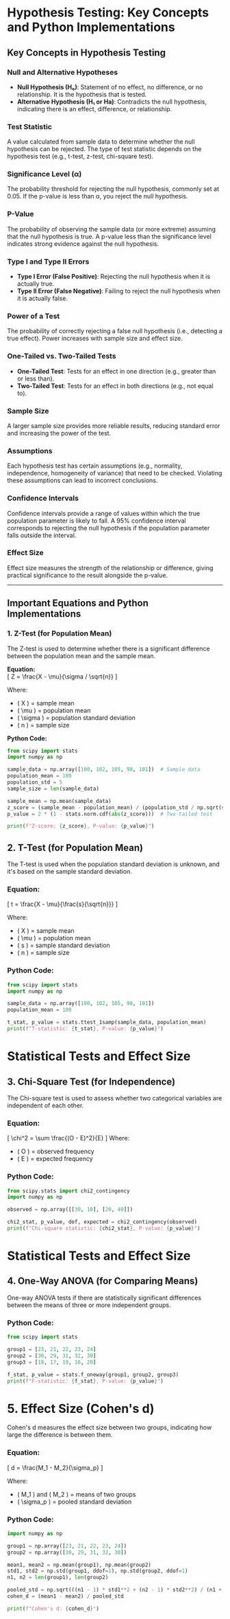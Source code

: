 # Hypothesis Testing: Key Concepts and Python Implementations

## Key Concepts in Hypothesis Testing  

### Null and Alternative Hypotheses  
- **Null Hypothesis (H₀)**: Statement of no effect, no difference, or no relationship. It is the hypothesis that is tested.  
- **Alternative Hypothesis (H₁ or Ha)**: Contradicts the null hypothesis, indicating there is an effect, difference, or relationship.  

### Test Statistic  
A value calculated from sample data to determine whether the null hypothesis can be rejected. The type of test statistic depends on the hypothesis test (e.g., t-test, z-test, chi-square test).  

### Significance Level (α)  
The probability threshold for rejecting the null hypothesis, commonly set at 0.05. If the p-value is less than α, you reject the null hypothesis.  

### P-Value  
The probability of observing the sample data (or more extreme) assuming that the null hypothesis is true. A p-value less than the significance level indicates strong evidence against the null hypothesis.  

### Type I and Type II Errors  
- **Type I Error (False Positive)**: Rejecting the null hypothesis when it is actually true.  
- **Type II Error (False Negative)**: Failing to reject the null hypothesis when it is actually false.  

### Power of a Test  
The probability of correctly rejecting a false null hypothesis (i.e., detecting a true effect). Power increases with sample size and effect size.  

### One-Tailed vs. Two-Tailed Tests  
- **One-Tailed Test**: Tests for an effect in one direction (e.g., greater than or less than).  
- **Two-Tailed Test**: Tests for an effect in both directions (e.g., not equal to).  

### Sample Size  
A larger sample size provides more reliable results, reducing standard error and increasing the power of the test.  

### Assumptions  
Each hypothesis test has certain assumptions (e.g., normality, independence, homogeneity of variance) that need to be checked. Violating these assumptions can lead to incorrect conclusions.  

### Confidence Intervals  
Confidence intervals provide a range of values within which the true population parameter is likely to fall. A 95% confidence interval corresponds to rejecting the null hypothesis if the population parameter falls outside the interval.  

### Effect Size  
Effect size measures the strength of the relationship or difference, giving practical significance to the result alongside the p-value.  

---

## Important Equations and Python Implementations  

### 1. Z-Test (for Population Mean)  
The Z-test is used to determine whether there is a significant difference between the population mean and the sample mean.

**Equation:**  
\[ Z = \frac{X - \mu}{\sigma / \sqrt{n}} \]  

Where:  
- \( X \) = sample mean  
- \( \mu \) = population mean  
- \( \sigma \) = population standard deviation  
- \( n \) = sample size  

**Python Code:**  

```python
from scipy import stats
import numpy as np

sample_data = np.array([100, 102, 105, 98, 101])  # Sample data
population_mean = 100
population_std = 5
sample_size = len(sample_data)

sample_mean = np.mean(sample_data)
z_score = (sample_mean - population_mean) / (population_std / np.sqrt(sample_size))
p_value = 2 * (1 - stats.norm.cdf(abs(z_score)))  # Two-tailed test

print(f"Z-score: {z_score}, P-value: {p_value}")
```

## 2. T-Test (for Population Mean)
The T-test is used when the population standard deviation is unknown, and it's based on the sample standard deviation.

### Equation:
\[
t = \frac{X - \mu}{\frac{s}{\sqrt{n}}}
\]

Where:
- \( X \) = sample mean
- \( \mu \) = population mean
- \( s \) = sample standard deviation
- \( n \) = sample size

### Python Code:
```python
from scipy import stats
import numpy as np

sample_data = np.array([100, 102, 105, 98, 101])
population_mean = 100

t_stat, p_value = stats.ttest_1samp(sample_data, population_mean)
print(f"T-statistic: {t_stat}, P-value: {p_value}")
```
# Statistical Tests and Effect Size

## 3. Chi-Square Test (for Independence)
The Chi-square test is used to assess whether two categorical variables are independent of each other.

### Equation:
\[
\chi^2 = \sum \frac{(O - E)^2}{E}
\]
Where:
- \( O \) = observed frequency
- \( E \) = expected frequency

### Python Code:
```python
from scipy.stats import chi2_contingency
import numpy as np

observed = np.array([[30, 10], [20, 40]])

chi2_stat, p_value, dof, expected = chi2_contingency(observed)
print(f"Chi-square statistic: {chi2_stat}, P-value: {p_value}")
```
# Statistical Tests and Effect Size

## 4. One-Way ANOVA (for Comparing Means)
One-way ANOVA tests if there are statistically significant differences between the means of three or more independent groups.

### Python Code:
```python
from scipy import stats

group1 = [23, 21, 22, 23, 24]
group2 = [30, 29, 31, 32, 30]
group3 = [18, 17, 19, 16, 20]

f_stat, p_value = stats.f_oneway(group1, group2, group3)
print(f"F-statistic: {f_stat}, P-value: {p_value}")
```

# 5. Effect Size (Cohen's d)
Cohen's d measures the effect size between two groups, indicating how large the difference is between them.

### Equation:
\[
d = \frac{M_1 - M_2}{\sigma_p}
\]

Where:

- \( M_1 \) and \( M_2 \) = means of two groups
- \( \sigma_p \) = pooled standard deviation

### Python Code:
```python
import numpy as np

group1 = np.array([23, 21, 22, 23, 24])
group2 = np.array([30, 29, 31, 32, 30])

mean1, mean2 = np.mean(group1), np.mean(group2)
std1, std2 = np.std(group1, ddof=1), np.std(group2, ddof=1)
n1, n2 = len(group1), len(group2)

pooled_std = np.sqrt(((n1 - 1) * std1**2 + (n2 - 1) * std2**2) / (n1 + n2 - 2))
cohen_d = (mean1 - mean2) / pooled_std

print(f"Cohen's d: {cohen_d}")
```


